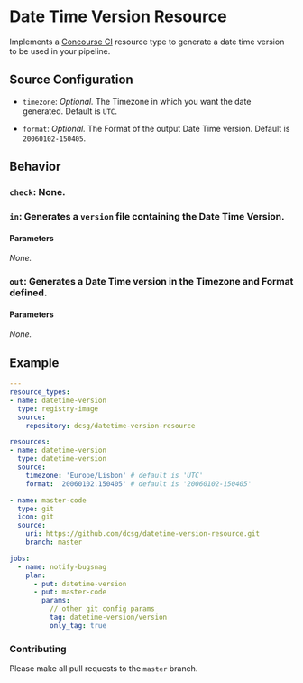 # Date Time Version Resource

Implements a [Concourse CI](https://concourse-ci.org/) resource type to generate a date time version to be used in your pipeline. 

## Source Configuration

* `timezone`: *Optional.* The Timezone in which you want the date generated. Default is `UTC`.

* `format`: *Optional.* The Format of the output Date Time version. Default is `20060102-150405`.

## Behavior

### `check`: None.

### `in`: Generates a `version` file containing the Date Time Version.

#### Parameters

*None.*

### `out`: Generates a Date Time version in the Timezone and Format defined.

#### Parameters

*None.*

## Example

```yaml
---
resource_types:
- name: datetime-version
  type: registry-image
  source:
    repository: dcsg/datetime-version-resource

resources:
- name: datetime-version
  type: datetime-version
  source:
    timezone: 'Europe/Lisbon' # default is 'UTC'
    format: '20060102.150405' # default is '20060102-150405'

- name: master-code
  type: git
  icon: git
  source:
    uri: https://github.com/dcsg/datetime-version-resource.git
    branch: master

jobs:
  - name: notify-bugsnag
    plan:
      - put: datetime-version
      - put: master-code
        params:
          // other git config params
          tag: datetime-version/version
          only_tag: true
```

### Contributing

Please make all pull requests to the `master` branch.
